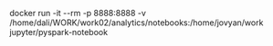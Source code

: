 docker run -it --rm -p 8888:8888 -v /home/dali/WORK/work02/analytics/notebooks:/home/jovyan/work jupyter/pyspark-notebook





